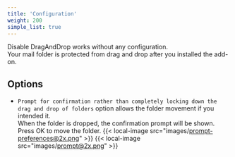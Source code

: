 ```yaml
---
title: 'Configuration'
weight: 200
simple_list: true
---
```


Disable DragAndDrop works without any configuration.<br>
Your mail folder is protected from drag and drop after you installed the add-on.

## Options

-   `Prompt for confirmation rather than completely locking down the drag and drop of folders` option allows the folder movement if you intended it.<br />
    When the folder is dropped, the confirmation prompt will be shown. Press OK to move the folder.
    {{< local-image src="images/prompt-preferences@2x.png" >}}
    {{< local-image src="images/prompt@2x.png" >}}
